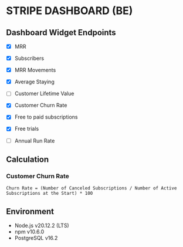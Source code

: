 # STRIPE DASHBOARD (BE)

## Dashboard Widget Endpoints

- [x] MRR
- [x] Subscribers
- [x] MRR Movements
- [x] Average Staying
- [ ] Customer Lifetime Value
- [x] Customer Churn Rate
- [x] Free to paid subscriptions
- [x] Free trials
- [ ] Annual Run Rate


## Calculation

### Customer Churn Rate

```
Churn Rate = (Number of Canceled Subscriptions / Number of Active Subscriptions at the Start) * 100
```


## Environment

- Node.js v20.12.2 (LTS)
- npm v10.6.0
- PostgreSQL v16.2
